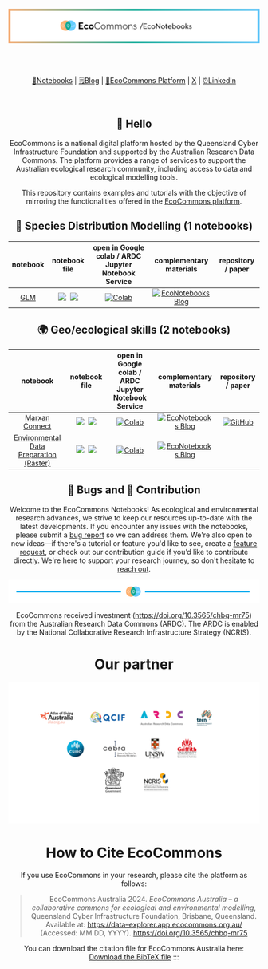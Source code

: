 <div align="center">
  <p>
    <a align="center" href="" target="_blank">
      <img
        width="850"
        src="https://github.com/EcoCommons-Australia-2024-2026/notebooks/raw/main/assets/notebooks_banner_withframe.png" alt="Banner"
      >
    </a>
  </p>
  <br>
<br>

[📔Notebooks](https://github.com/EcoCommons-Australia-2024-2026/notebooks) \| [🗒️Blog](https://ecocommons-australia-2024-2026.github.io/ec-notebook_site) \| [🌿EcoCommons Platform](https://www.ecocommons.org.au) \| [X](https://twitter.com/EcoCommonsAus) \| [⏰LinkedIn](https://www.linkedin.com/company/ecocommons-australia/posts/?feedView=all)

<br>

## 🐢 Hello

EcoCommons is a national digital platform hosted by the Queensland Cyber Infrastructure Foundation and supported by the Australian Research Data Commons. The platform provides a range of services to support the Australian ecological research community, including access to data and ecological modelling tools.

This repository contains examples and tutorials with the objective of mirroring the functionalities offered in the [EcoCommons platform](https://www.ecocommons.org.au/).

<!--- AUTOGENERATED-NOTEBOOKS-TABLE -->
<!---
   WARNING: DO NOT EDIT THIS TABLE MANUALLY. IT IS AUTOMATICALLY GENERATED.
   HEAD OVER TO CONTRIBUTING.MD FOR MORE DETAILS ON HOW TO MAKE CHANGES PROPERLY.
-->
## 🐨 Species Distribution Modelling (1 notebooks)
| **notebook** | **notebook file** | **open in Google colab / ARDC Jupyter Notebook Service** | **complementary materials** | **repository / paper** |
|:------------:|:---------------:|:-------------------------------------------------:|:---------------------------:|:----------------------:|
| [GLM](https://github.com/ecocommonsaustralia/notebooks/blob/main/notebooks/EC_GLM.ipynb) | <a href="https://github.com/ecocommonsaustralia/notebooks/blob/main/notebooks/EC_GLM.ipynb"><img src="https://github.com/ecocommonsaustralia/notebooks/raw/main/assets/jupyter_notebook.png" width="40%"></a>&nbsp;&nbsp;<a href="https://github.com/ecocommonsaustralia/notebooks/blob/main/notebooks/EC_GLM.qmd"><img src="https://github.com/ecocommonsaustralia/notebooks/raw/main/assets/quartomd.png" width="40%"></a> | [![Colab](https://colab.research.google.com/assets/colab-badge.svg)](https://colab.research.google.com/github/ecocommonsaustralia/notebooks/blob/main/notebooks/EC_GLM.ipynb) | [![EcoNotebooks Blog](https://github.com/ecocommonsaustralia/notebooks/raw/main/assets/notebook_icon.png)](https://EcoCommonsAustralia.github.io/notebook-blog/notebooks/EC_GLM/EC_GLM.html)  |  |
## 🌍 Geo/ecological skills (2 notebooks)
| **notebook** | **notebook file** | **open in Google colab / ARDC Jupyter Notebook Service** | **complementary materials** | **repository / paper** |
|:------------:|:---------------:|:-------------------------------------------------:|:---------------------------:|:----------------------:|
| [Marxan Connect](https://github.com/ecocommonsaustralia/notebooks/blob/main/notebooks/) | <a href="https://github.com/ecocommonsaustralia/notebooks/blob/main/notebooks/"><img src="https://github.com/ecocommonsaustralia/notebooks/raw/main/assets/jupyter_notebook.png" width="40%"></a>&nbsp;&nbsp;<a href="https://github.com/ecocommonsaustralia/notebooks/blob/main/notebooks/.qmd"><img src="https://github.com/ecocommonsaustralia/notebooks/raw/main/assets/quartomd.png" width="40%"></a> | [![Colab](https://colab.research.google.com/assets/colab-badge.svg)](https://colab.research.google.com/github/ecocommonsaustralia/notebooks/blob/main/notebooks/) | [![EcoNotebooks Blog](https://github.com/ecocommonsaustralia/notebooks/raw/main/assets/notebook_icon.png)](https://EcoCommonsAustralia.github.io/notebook-blog/notebooks/sp/ecocommons-marxan-integration-poc.html)  | [![GitHub](https://badges.aleen42.com/src/github.svg)](https://github.com/EcoCommons-Australia-2024-2026/ecocommons-marxan-integration-poc.git) |
| [Environmental Data Preparation (Raster)](https://github.com/ecocommonsaustralia/notebooks/blob/main/notebooks/raster_preparation.ipynb) | <a href="https://github.com/ecocommonsaustralia/notebooks/blob/main/notebooks/raster_preparation.ipynb"><img src="https://github.com/ecocommonsaustralia/notebooks/raw/main/assets/jupyter_notebook.png" width="40%"></a>&nbsp;&nbsp;<a href="https://github.com/ecocommonsaustralia/notebooks/blob/main/notebooks/raster_preparation.qmd"><img src="https://github.com/ecocommonsaustralia/notebooks/raw/main/assets/quartomd.png" width="40%"></a> | [![Colab](https://colab.research.google.com/assets/colab-badge.svg)](https://colab.research.google.com/github/ecocommonsaustralia/notebooks/blob/main/notebooks/raster_preparation.ipynb) | [![EcoNotebooks Blog](https://github.com/ecocommonsaustralia/notebooks/raw/main/assets/notebook_icon.png)](https://EcoCommonsAustralia.github.io/notebook-blog/notebooks/data_prep/raster_preparation.html)  |  |
<!--- AUTOGENERATED-NOTEBOOKS-TABLE -->

## 🐛 Bugs and 🫡 Contribution

Welcome to the EcoCommons Notebooks! As ecological and environmental research advances, we strive to keep our resources up-to-date with the latest developments. If you encounter any issues with the notebooks, please submit a [bug report](https://github.com/EcoCommons-Australia-2024-2026/notebooks/issues/new?assignees=&labels=bug%2Ctriage&template=bug-report.yml) so we can address them. We're also open to new ideas—if there's a tutorial or feature you'd like to see, create a [feature request](https://github.com/EcoCommons-Australia-2024-2026/notebooks/issues/new?assignees=&labels=enhancement&template=feature-request.yml), or check out our contribution guide if you’d like to contribute directly. We're here to support your research journey, so don't hesitate to [reach out](https://github.com/EcoCommons-Australia-2024-2026/notebooks/discussions).

![](https://raw.githubusercontent.com/EcoCommons-Australia-2024-2026/ec-notebook_site/main/images/EC_section_break.png)

EcoCommons received investment (<https://doi.org/10.3565/chbq-mr75>) from the Australian Research Data Commons (ARDC). The ARDC is enabled by the National Collaborative Research Infrastructure Strategy (NCRIS).

# **Our partner**

![](https://raw.githubusercontent.com/EcoCommons-Australia-2024-2026/ec-notebook_site/main/images/partners_logos.png)

# **How to Cite EcoCommons**

If you use EcoCommons in your research, please cite the platform as follows:

> EcoCommons Australia 2024. *EcoCommons Australia – a collaborative commons for ecological and environmental modelling*, Queensland Cyber Infrastructure Foundation, Brisbane, Queensland. Available at: <https://data–explorer.app.ecocommons.org.au/> (Accessed: MM DD, YYYY). <https://doi.org/10.3565/chbq-mr75>

You can download the citation file for EcoCommons Australia here: [Download the BibTeX file](reference.bib)
:::
